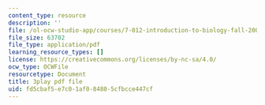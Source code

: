 ```yaml
---
content_type: resource
description: ''
file: /ol-ocw-studio-app/courses/7-012-introduction-to-biology-fall-2004/fd5cbaf5e7c01af084805cfbcce447cf_bO0WsF4anko.pdf
file_size: 63702
file_type: application/pdf
learning_resource_types: []
license: https://creativecommons.org/licenses/by-nc-sa/4.0/
ocw_type: OCWFile
resourcetype: Document
title: 3play pdf file
uid: fd5cbaf5-e7c0-1af0-8480-5cfbcce447cf
---
```

